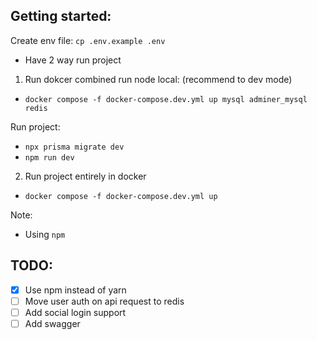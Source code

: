 ## Getting started:

Create env file: `cp .env.example .env`

-   Have 2 way run project

1.  Run dokcer combined run node local: (recommend to dev mode)

-   `docker compose -f docker-compose.dev.yml up mysql adminer_mysql redis`

Run project:

-   `npx prisma migrate dev`
-   `npm run dev`

2. Run project entirely in docker

-   `docker compose -f docker-compose.dev.yml up`

Note:

-   Using `npm`

## TODO:

-   [x] Use npm instead of yarn
-   [ ] Move user auth on api request to redis
-   [ ] Add social login support
-   [ ] Add swagger
